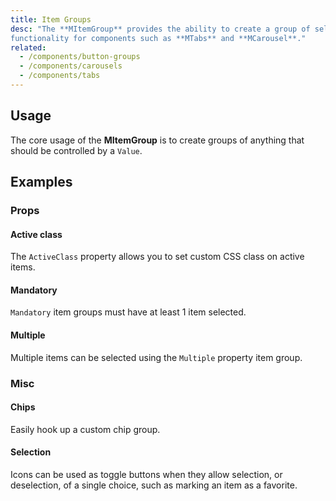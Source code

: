 ```yaml
---
title: Item Groups
desc: "The **MItemGroup** provides the ability to create a group of selectable items out of any component. This is the baseline
functionality for components such as **MTabs** and **MCarousel**."
related:
  - /components/button-groups
  - /components/carousels
  - /components/tabs
---
```


## Usage

The core usage of the **MItemGroup** is to create groups of anything that should be controlled by a `Value`.

<item-groups-usage></item-groups-usage>

## Examples

### Props

#### Active class

The `ActiveClass` property allows you to set custom CSS class on active items.

<example file="" />

#### Mandatory

`Mandatory` item groups must have at least 1 item selected.

<example file="" />

#### Multiple

Multiple items can be selected using the `Multiple` property item group.

<example file="" />

### Misc

#### Chips

Easily hook up a custom chip group.

<example file="" />

#### Selection

Icons can be used as toggle buttons when they allow selection, or deselection, of a single choice, such as marking an item as a favorite.

<example file="" />